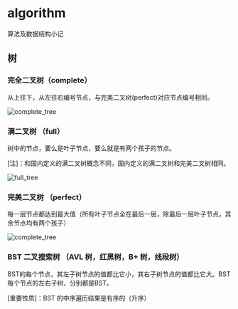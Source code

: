 # algorithm
算法及数据结构小记

## 树
### 完全二叉树（complete）

从上往下，从左往右编号节点，与完美二叉树(perfect)对应节点编号相同。

![complete_tree](https://user-images.githubusercontent.com/20169617/135379779-5731d01c-997f-4e57-ad32-193d04acbd28.jpg)

### 满二叉树 （full）

树中的节点，要么是叶子节点，要么就是有两个孩子的节点。

[注]：和国内定义的满二叉树概念不同，国内定义的满二叉树和完美二叉树相同。

![full_tree](https://user-images.githubusercontent.com/20169617/135380815-c8fdfad8-763e-4458-9127-7cf7ab961bde.png)


### 完美二叉树 （perfect）

每一层节点都达到最大值（所有叶子节点全在最后一层，除最后一层叶子节点，其余节点均有两个孩子）

![complete_tree](https://user-images.githubusercontent.com/20169617/135380805-9acaeea9-0b06-436f-9107-d40cc3bb10d0.png)

### BST 二叉搜索树 （AVL 树，红黑树，B+ 树，线段树）

BST的每个节点，其左子树节点的值都比它小，其右子树节点的值都比它大。BST每个节点的左右子树，分别都是BST。

[重要性质]：BST 的中序遍历结果是有序的（升序）
